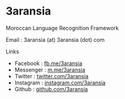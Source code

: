 # 3aransia

Moroccan Language Recognition Framework 

Email : 3aransia (at) 3aransia (dot) com

Links 
- Facebook : [fb.me/3aransia](fb.me/3aransia)
- Messenger : [m.me/3aransia](m.me/3aransia)
- Twitter : [twitter.com/3aransia](twitter.com/3aransia)
- Instagram : [instagram.com/3aransia](instagram.com/3aransia)
- Github : [github.com/3aransia](github.com/3aransia)
